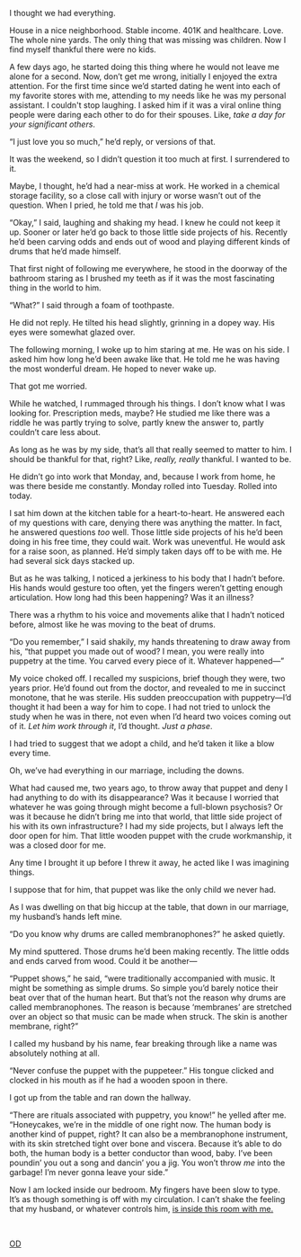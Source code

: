 I thought we had everything.

House in a nice neighborhood. Stable income. 401K and healthcare. Love. The whole nine yards. The only thing that was missing was children. Now I find myself thankful there were no kids.

A few days ago, he started doing this thing where he would not leave me alone for a second. Now, don’t get me wrong, initially I enjoyed the extra attention. For the first time since we’d started dating he went into each of my favorite stores with me, attending to my needs like he was my personal assistant. I couldn't stop laughing. I asked him if it was a viral online thing people were daring each other to do for their spouses. Like, *take a day for your significant others*.

“I just love you so much,” he’d reply, or versions of that.

It was the weekend, so I didn’t question it too much at first. I surrendered to it.

Maybe, I thought, he’d had a near-miss at work. He worked in a chemical storage facility, so a close call with injury or worse wasn’t out of the question. When I pried, he told me that *I* was his job.

“Okay,” I said, laughing and shaking my head. I knew he could not keep it up. Sooner or later he’d go back to those little side projects of his. Recently he’d been carving odds and ends out of wood and playing different kinds of drums that he’d made himself.

That first night of following me everywhere, he stood in the doorway of the bathroom staring as I brushed my teeth as if it was the most fascinating thing in the world to him.

“What?” I said through a foam of toothpaste.

He did not reply. He tilted his head slightly, grinning in a dopey way. His eyes were somewhat glazed over.

The following morning, I woke up to him staring at me. He was on his side. I asked him how long he’d been awake like that. He told me he was having the most wonderful dream. He hoped to never wake up.

That got me worried.

While he watched, I rummaged through his things. I don’t know what I was looking for. Prescription meds, maybe? He studied me like there was a riddle he was partly trying to solve, partly knew the answer to, partly couldn’t care less about.

As long as he was by my side, that’s all that really seemed to matter to him. I should be thankful for that, right? Like, *really, really* thankful. I wanted to be.

He didn’t go into work that Monday, and, because I work from home, he was there beside me constantly. Monday rolled into Tuesday. Rolled into today.

I sat him down at the kitchen table for a heart-to-heart. He answered each of my questions with care, denying there was anything the matter. In fact, he answered questions *too* well. Those little side projects of his he’d been doing in his free time, they could wait. Work was uneventful. He would ask for a raise soon, as planned. He’d simply taken days off to be with me. He had several sick days stacked up.

But as he was talking, I noticed a jerkiness to his body that I hadn’t before. His hands would gesture too often, yet the fingers weren’t getting enough articulation. How long had this been happening? Was it an illness?

There was a rhythm to his voice and movements alike that I hadn’t noticed before, almost like he was moving to the beat of drums.

“Do you remember,” I said shakily, my hands threatening to draw away from his, “that puppet you made out of wood? I mean, you were really into puppetry at the time. You carved every piece of it. Whatever happened—”

My voice choked off. I recalled my suspicions, brief though they were, two years prior. He’d found out from the doctor, and revealed to me in succinct monotone, that he was sterile. His sudden preoccupation with puppetry—I’d thought it had been a way for him to cope. I had not tried to unlock the study when he was in there, not even when I’d heard two voices coming out of it. *Let him work through it*, I’d thought. *Just a phase*.

I had tried to suggest that we adopt a child, and he’d taken it like a blow every time.

Oh, we’ve had everything in our marriage, including the downs.

What had caused me, two years ago, to throw away that puppet and deny I had anything to do with its disappearance? Was it because I worried that whatever he was going through might become a full-blown psychosis? Or was it because he didn’t bring me into that world, that little side project of his with its own infrastructure? I had my side projects, but I always left the door open for him. That little wooden puppet with the crude workmanship, it was a closed door for me.

Any time I brought it up before I threw it away, he acted like I was imagining things.

I suppose that for him, that puppet was like the only child we never had.

As I was dwelling on that big hiccup at the table, that down in our marriage, my husband’s hands left mine.

“Do you know why drums are called membranophones?” he asked quietly.

My mind sputtered. Those drums he’d been making recently. The little odds and ends carved from wood. Could it be another—

“Puppet shows,” he said, “were traditionally accompanied with music. It might be something as simple drums. So simple you’d barely notice their beat over that of the human heart. But that’s not the reason why drums are called membranophones. The reason is because ‘membranes’ are stretched over an object so that music can be made when struck. The skin is another membrane, right?”

I called my husband by his name, fear breaking through like a name was absolutely nothing at all.

“Never confuse the puppet with the puppeteer.” His tongue clicked and clocked in his mouth as if he had a wooden spoon in there.

I got up from the table and ran down the hallway.

“There are rituals associated with puppetry, you know!” he yelled after me. “Honeycakes, we’re in the middle of one right now. The human body is another kind of puppet, right? It can also be a membranophone instrument, with its skin stretched tight over bone and viscera. Because it’s able to do both, the human body is a better conductor than wood, baby. I’ve been poundin’ you out a song and dancin’ you a jig. You won’t throw *me* into the garbage! I’m never gonna leave your side.”

Now I am locked inside our bedroom. My fingers have been slow to type. It’s as though something is off with my circulation. I can’t shake the feeling that my husband, or whatever controls him, [is inside this room with me.](https://www.reddit.com/r/Rick_the_Intern/comments/v73xia/facilities_update/)

&#x200B;

[OD](https://www.reddit.com/r/Odd_directions/)